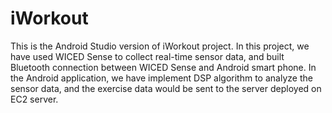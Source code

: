 # iWorkout
This is the Android Studio version of iWorkout project. In this project, we have used WICED Sense to collect real-time sensor data, and built Bluetooth connection between WICED Sense and Android smart phone. In the Android application, we have implement DSP algorithm to analyze the sensor data, and the exercise data would be sent to the server deployed on EC2 server.
